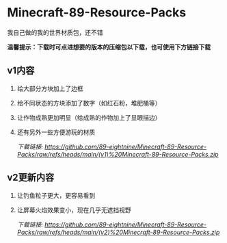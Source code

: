 # Minecraft-89-Resource-Packs
我自己做的我的世界材质包，还不错

**温馨提示：下载时可点进想要的版本的压缩包以下载，也可使用下方链接下载**

## v1内容
1. 给大部分方块加上了边框
2. 给不同状态的方块添加了数字（如红石粉，堆肥桶等）
3. 让作物成熟更加明显（给成熟的作物加上了显眼描边）
4. 还有另外一些方便游玩的材质

   *下载链接: https://github.com/89-eightnine/Minecraft-89-Resource-Packs/raw/refs/heads/main/(v1)%20Minecraft-89-Resource-Packs.zip*
## v2更新内容
1. 让钓鱼粒子更大，更容易看到
2. 让屏幕火焰效果变小，现在几乎无遮挡视野

   *下载链接: https://github.com/89-eightnine/Minecraft-89-Resource-Packs/raw/refs/heads/main/(v2)%20Minecraft-89-Resource-Packs.zip*
